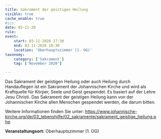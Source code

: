 ```yaml
---
title: Sakrament der geistigen Heilung
visible: true
cache_enable: true
#ics: 
date: 03-11-20
rule: 
event:
	start: 03-11-2020 17:30
	end: 03-11-2020 18:30
	location: 'Oberhauptszimmer (1. OG)'
taxonomy:
	category: ['Sakrament']
	tag: ['November 2020']

---
```

Das Sakrament der geistigen Heilung oder auch Heilung durch Handauflegen ist ein Sakrament der Johannischen Kirche und wird als Kraftquelle für Körper, Seele und Geist gespendet. Es basiert auf der Lehre Jesu Christi. Das Sakrament der geistigen Heilung kann von der Johannischen Kirche allen Menschen gespendet werden, die darum bitten.

Weitere Informationen finden Sie unter:
https://www.johannische-kirche.org/de/03_lebenshilfe/02_sakramente/sakrament_geistige_heilung.php



**Veranstaltungsort:** Oberhauptszimmer (1. OG)

